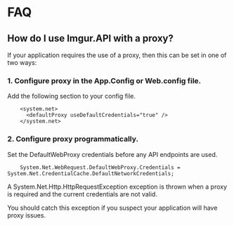# FAQ

## How do I use Imgur.API with a proxy?
If your application requires the use of a proxy, then this can be set in one of two ways:

### 1. Configure proxy in the App.Config or Web.config file.
Add the following section to your config file.
  
		<system.net>
		  <defaultProxy useDefaultCredentials="true" />
		</system.net>
  
### 2. Configure proxy programmatically.
Set the DefaultWebProxy credentials before any API endpoints are used.
  
		System.Net.WebRequest.DefaultWebProxy.Credentials = System.Net.CredentialCache.DefaultNetworkCredentials;
  
A System.Net.Http.HttpRequestException exception is thrown when a proxy is required and the current credentials are not valid.

You should catch this exception if you suspect your application will have proxy issues.